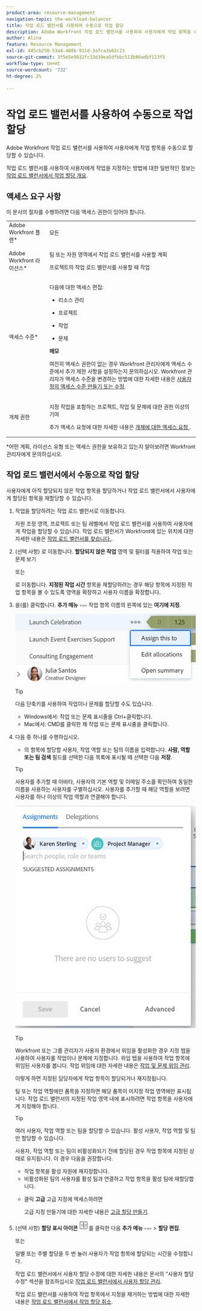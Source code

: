 ```yaml
---
product-area: resource-management
navigation-topic: the-workload-balancer
title: 작업 로드 밸런서를 사용하여 수동으로 작업 할당
description: Adobe Workfront 작업 로드 밸런서를 사용하여 사용자에게 작업 항목을 수동으로 할당할 수 있습니다.
author: Alina
feature: Resource Management
exl-id: 445cb250-53a4-488b-911d-3afca3a02c23
source-git-commit: 3f5e5e9832fc33d39ea5dfbbc513b80adbf113f5
workflow-type: tm+mt
source-wordcount: '732'
ht-degree: 2%

---
```


# 작업 로드 밸런서를 사용하여 수동으로 작업 할당

Adobe Workfront 작업 로드 밸런서를 사용하여 사용자에게 작업 항목을 수동으로 할당할 수 있습니다.

작업 로드 밸런서를 사용하여 사용자에게 작업을 지정하는 방법에 대한 일반적인 정보는 [작업 로드 밸런서에서 작업 할당 개요](../../resource-mgmt/workload-balancer/assign-work-in-workload-balancer.md).

## 액세스 요구 사항

이 문서의 절차를 수행하려면 다음 액세스 권한이 있어야 합니다.

<table style="table-layout:auto"> 
 <col> 
 <col> 
 <tbody> 
  <tr> 
   <td role="rowheader">Adobe Workfront 플랜*</td> 
   <td> <p>모든 </p> </td> 
  </tr> 
  <tr> 
   <td role="rowheader">Adobe Workfront 라이선스*</td> 
   <td> <p>팀 또는 자원 영역에서 작업 로드 밸런서를 사용할 계획 </p>
   <p>프로젝트의 작업 로드 밸런서를 사용할 때 작업 </p>
 </td> 
  </tr> 
  <tr> 
   <td role="rowheader">액세스 수준*</td> 
   <td> <p>다음에 대한 액세스 편집:</p> 
    <ul> 
     <li> <p>리소스 관리</p> </li> 
     <li> <p>프로젝트</p> </li> 
     <li> <p>작업</p> </li> 
     <li> <p>문제</p> </li> 
    </ul> <p><b>메모</b>

여전히 액세스 권한이 없는 경우 Workfront 관리자에게 액세스 수준에서 추가 제한 사항을 설정하는지 문의하십시오. Workfront 관리자가 액세스 수준을 변경하는 방법에 대한 자세한 내용은 <a href="../../administration-and-setup/add-users/configure-and-grant-access/create-modify-access-levels.md" class="MCXref xref">사용자 정의 액세스 수준 만들기 또는 수정</a>.</p> </td>
</tr> 
  <tr> 
   <td role="rowheader">개체 권한</td> 
   <td> <p>지정 작업을 포함하는 프로젝트, 작업 및 문제에 대한 권한 이상의 기여</p> <p>추가 액세스 요청에 대한 자세한 내용은 <a href="../../workfront-basics/grant-and-request-access-to-objects/request-access.md" class="MCXref xref">개체에 대한 액세스 요청 </a>.</p> </td> 
  </tr> 
 </tbody> 
</table>

&#42;어떤 계획, 라이선스 유형 또는 액세스 권한을 보유하고 있는지 알아보려면 Workfront 관리자에게 문의하십시오.

## 작업 로드 밸런서에서 수동으로 작업 할당

사용자에게 아직 할당되지 않은 작업 항목을 할당하거나 작업 로드 밸런서에서 사용자에게 할당된 항목을 재할당할 수 있습니다.

1. 작업을 할당하려는 작업 로드 밸런서로 이동합니다.

   자원 조정 영역, 프로젝트 또는 팀 레벨에서 작업 로드 밸런서를 사용하여 사용자에게 작업을 할당할 수 있습니다. 작업 로드 밸런서가 Workfront에 있는 위치에 대한 자세한 내용은 [작업 로드 밸런서를 찾습니다.](../../resource-mgmt/workload-balancer/locate-workload-balancer.md).

1. (선택 사항) 로 이동합니다. **할당되지 않은 작업** 영역 및 필터를 적용하여 작업 또는 문제 보기

   또는

   로 이동합니다. **지정된 작업 시간** 항목을 재할당하려는 경우 해당 항목에 지정된 작업 항목을 볼 수 있도록 영역을 확장하고 사용자 이름을 확장합니다.

1. 을(를) 클릭합니다. **추가 메뉴** ![](assets/qs-more-menu.png) 작업 항목 이름의 왼쪽에 있는 **여기에 지정**.

   ![](assets/assign-this-to-link-from-task-wb-nwe-350x104.png)

   >[!TIP]
   >
   >다음 단축키를 사용하여 작업이나 문제를 할당할 수도 있습니다.
   >
   >* Windows에서: 작업 또는 문제 표시줄을 Ctrl+클릭합니다.
   >* Mac에서: CMD를 클릭한 채 작업 또는 문제 표시줄을 클릭합니다.


1. 다음 중 하나를 수행하십시오.

   * 의 항목에 할당할 사용자, 작업 역할 또는 팀의 이름을 입력합니다. **사람, 역할 또는 팀 검색** 필드를 선택한 다음 목록에 표시될 때 선택한 다음 **저장**.
   >[!TIP]
   >
   >사용자를 추가할 때 아바타, 사용자의 기본 역할 및 이메일 주소를 확인하여 동일한 이름을 사용하는 사용자를 구별하십시오. 사용자를 추가할 때 해당 역할을 보려면 사용자를 하나 이상의 작업 역할과 연결해야 합니다.

   ![](assets/assignments-box-with-advanced-assignments-delegations-wb.png)

   >[!TIP]
   >
   > Workfront 또는 그룹 관리자가 사용자 환경에서 위임을 활성화한 경우 지정 탭을 사용하여 사용자를 작업이나 문제에 지정합니다. 위임 탭을 사용하여 작업 항목에 위임된 사용자를 봅니다. 작업 위임에 대한 자세한 내용은 [작업 및 문제 위임 관리](../../manage-work/delegate-work/how-to-delegate-work.md).


   이렇게 하면 지정된 담당자에게 작업 항목이 할당되거나 재지정됩니다.

   팀 또는 작업 역할에만 품목을 지정하면 해당 품목이 미지정 작업 영역에만 표시됩니다. 작업 로드 밸런서의 지정된 작업 영역 내에 표시하려면 작업 항목을 사용자에게 지정해야 합니다.

   >[!TIP]
   >
   >여러 사용자, 작업 역할 또는 팀을 할당할 수 있습니다. 활성 사용자, 작업 역할 및 팀만 할당할 수 있습니다.
   >
   >
   >사용자, 작업 역할 또는 팀이 비활성화되기 전에 할당된 경우 작업 항목에 지정된 상태로 유지됩니다. 이 경우 다음을 권장합니다.
   >
   >   
   >   
   >   * 작업 항목을 활성 자원에 재지정합니다.
   >   * 비활성화된 팀의 사용자를 활성 팀과 연결하고 작업 항목을 활성 팀에 재할당합니다.


   * 클릭 **고급** 고급 지정에 액세스하려면

      고급 지정 만들기에 대한 자세한 내용은 [고급 할당 만들기](../../manage-work/tasks/assign-tasks/create-advanced-assignments.md).


1. (선택 사항) **할당 표시 아이콘** ![](assets/show-allocations-icon-small.png)를 클릭한 다음 **추가 메뉴** ![](assets/qs-more-menu.png) > **할당 편집**.

   또는

   일별 또는 주별 할당을 두 번 눌러 사용자가 작업 항목에 할당되는 시간을 수정합니다.

   작업 로드 밸런서에서 사용자 할당 수정에 대한 자세한 내용은 문서의 &quot;사용자 할당 수정&quot; 섹션을 참조하십시오 [작업 로드 밸런서에서 사용자 할당 관리](../../resource-mgmt/workload-balancer/manage-user-allocations-workload-balancer.md).

   작업 로드 밸런서를 사용하여 작업 항목에서 지정을 제거하는 방법에 대한 자세한 내용은 [작업 로드 밸런서에서 작업 할당 취소](../../resource-mgmt/workload-balancer/unassign-work-in-workload-balancer.md).

    
